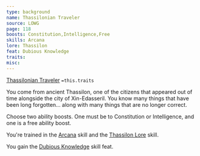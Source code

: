 ```yaml
---
type: background
name: Thassilonian Traveler 
source: LOWG
page: 118
boosts: Constitution,Intelligence,Free
skills: Arcana
lore: Thassilon
feat: Dubious Knowledge
traits: 
misc: 
---
```


[Thassilonian Traveler](###%20Thassilonian%20Traveler)
`=this.traits`


You come from ancient Thassilon, one of the citizens that appeared out of time alongside the city of Xin-Edasseril. You know many things that have been long forgotten... along with many things that are no longer correct.

Choose two ability boosts. One must be to Constitution or Intelligence, and one is a free ability boost.

You're trained in the [Arcana](Arcana) skill and the [Thassilon Lore](Thassilon%20Lore) skill.

You gain the [Dubious Knowledge](Dubious%20Knowledge) skill feat.

